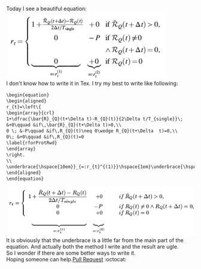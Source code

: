 Today I see a beautiful equation:  
![How Pretty This Equation Is](/prettybrace.png)  
I don't know how to write it in Tex.
I try my best to write like following:
```
\begin{equation}
\begin{aligned}
r_{t}=\left\{
\begin{array}{crl}
1+\dfrac{\bar{R}_{Q}(t+\Delta t)-R_{Q}(t)}{2\Delta t/T_{single}}\; &+0\qquad &if\,\bar{R}_{Q}(t+\Delta t)>0,\\
0 \; &-P\qquad &if\,R_{Q}(t)\neq 0\wedge R_{Q}(t+\Delta  t)=0,\\
0\; &+0\qquad &if\,R_{Q}(t)=0
\label{rforProtRwd}
\end{array}
\right.
\\
\underbrace{\hspace{10em}}_{=:r_{t}^{(1)}}\hspace{1em}\underbrace{\hspace{2em}}_{=:r_{t}^{(2)}}\hspace{17em}
\end{aligned}
\end{equation}
```
![My Ugle Brace](https://github.com/freshn/How-To-Write-A-Beautiful-Brace-In-Tex/blob/master/mybrace.png?raw=true)  
It is obviously that the underbrace is a little far from the main part of the equation. And actually both the method I write and the result are ugle.  
So I wonder if there are some better ways to write it.  
Hoping someone can help.[Pull Request](https://github.com/freshn/How-To-Write-A-Beautiful-Brace-In-Tex/compare) :octocat:
